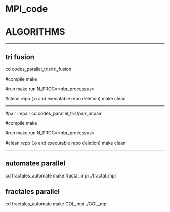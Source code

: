 # MPI_code
# ALGORITHMS
---

## tri fusion
cd codes_parallel_tris/tri_fusion

#compile
make

#run
make run N_PROC=<nbr_processus>

#clean repo (.o and executable repo deletion)
make clean

---

#pair impair
cd codes_parallel_tris/pair_impair

#compile
make

#run
make run N_PROC=<nbr_processus>

#clean repo (.o and executable repo deletion)
make clean

---

## automates parallel 
cd fractales_automate
make fractal_mpi
./fractal_mpi

## fractales parallel
cd fractales_automate
make GOL_mpi
./GOL_mpi
